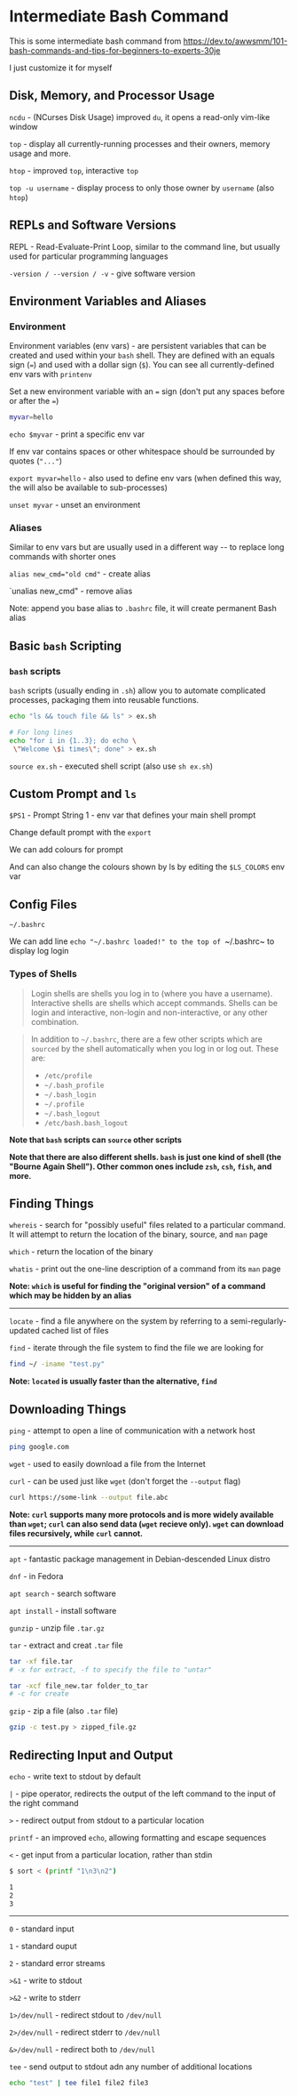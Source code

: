 # Intermediate Bash Command

This is some intermediate bash command from https://dev.to/awwsmm/101-bash-commands-and-tips-for-beginners-to-experts-30je

I just customize it for myself

## Disk, Memory, and Processor Usage

`ncdu` - (NCurses Disk Usage) improved `du`, it opens a read-only vim-like window

`top` - display all currently-running processes and their owners, memory usage and more.

`htop` - improved `top`, interactive `top`

`top -u username` - display process to only those owner by `username` (also `htop`)

## REPLs and Software Versions

REPL - Read-Evaluate-Print Loop, similar to the command line, but usually used for particular programming languages

`-version / --version / -v` - give software version

## Environment Variables and Aliases

### Environment

Environment variables (env vars) - are persistent variables that can be created and used within your `bash` shell. They are defined with an equals sign (`=`) and used with a dollar sign (`$`). You can see all currently-defined env vars with `printenv`

Set a new environment variable with an `=` sign (don't put any spaces before or after the `=`)

```bash
myvar=hello
```

`echo $myvar` - print a specific env var

If env var contains spaces or other whitespace should be surrounded by quotes (`"..."`)

`export myvar=hello` - also used to define env vars (when defined this way, the will also be available to sub-processes)

`unset myvar` - unset an environment

### Aliases

Similar to env vars but are usually used in a different way -- to replace long commands with shorter ones

`alias new_cmd="old cmd"` - create alias

`unalias new_cmd" - remove alias

Note: append you base alias to `.bashrc` file, it will create permanent Bash alias

## Basic `bash` Scripting

### `bash` scripts

`bash` scripts (usually ending in `.sh`) allow you to automate complicated processes, packaging them into reusable functions.

```bash
echo "ls && touch file && ls" > ex.sh

# For long lines
echo "for i in {1..3}; do echo \
 \"Welcome \$i times\"; done" > ex.sh
```

`source ex.sh` - executed shell script (also use `sh ex.sh`)

## Custom Prompt and `ls`

`$PS1` - Prompt String 1 - env var that defines your main shell prompt

Change default prompt with the `export`

We can add colours for prompt

And can also change the colours shown by ls by editing the `$LS_COLORS` env var

## Config Files

`~/.bashrc`

We can add line `echo "~/.bashrc loaded!" to the top of `~/.bashrc~ to display log login

### Types of Shells

> Login shells are shells you log in to (where you have a username). Interactive shells are shells which accept commands. Shells can be login and interactive, non-login and non-interactive, or any other combination.

> In addition to `~/.bashrc`, there are a few other scripts which are `sourced` by the shell automatically when you log in or log out. These are:
> * `/etc/profile`
> * `~/.bash_profile`
> * `~/.bash_login`
> * `~/.profile`
> * `~/.bash_logout`
> * `/etc/bash.bash_logout`

**Note that `bash` scripts can `source` other scripts**

**Note that there are also different shells. `bash` is just one kind of shell (the "Bourne Again Shell"). Other common ones include `zsh`, `csh`, `fish`, and more.**

## Finding Things

`whereis` - search for "possibly useful" files related to a particular command. It will attempt to return the location of the binary, source, and `man` page

`which` - return the location of the binary

`whatis` - print out the one-line description of a command from its `man` page

**Note: `which` is useful for finding the "original version" of a command which may be hidden by an alias**

---

`locate` - find a file anywhere on the system by referring to a semi-regularly-updated cached list of files

`find` - iterate through the file system to find the file we are looking for 

```bash
find ~/ -iname "test.py"
```

**Note: `located` is usually faster than the alternative, `find`**

## Downloading Things

`ping` - attempt to open a line of communication with a network host

```bash
ping google.com
```

`wget` - used to easily download a file from the Internet

`curl` - can be used just like `wget` (don't forget the `--output` flag)

```bash
curl https://some-link --output file.abc
```

**Note: `curl` supports many more protocols and is more widely available than `wget`; `curl` can also send data (`wget` recieve only). `wget` can download files recursively, while `curl` cannot.**

---

`apt` - fantastic package management in Debian-descended Linux distro

`dnf` - in Fedora

`apt search` - search software

`apt install` - install software

`gunzip` - unzip file `.tar.gz`

`tar` - extract and creat `.tar` file

```bash
tar -xf file.tar
# -x for extract, -f to specify the file to "untar"

tar -xcf file_new.tar folder_to_tar
# -c for create
```

`gzip` - zip a file (also `.tar` file)

```bash
gzip -c test.py > zipped_file.gz
```

## Redirecting Input and Output

`echo` - write text to stdout by default

`|` - pipe operator, redirects the output of the left command to the input of the right command

`>` - redirect output from stdout to a particular location

`printf` - an improved `echo`, allowing formatting and escape sequences

`<` - get input from a particular location, rather than stdin

```bash
$ sort < (printf "1\n3\n2")

1
2
3
```
---

`0` - standard input

`1` - standard ouput

`2` - standard error streams

`>&1` - write to stdout

`>&2` - write to stderr

`1>/dev/null` - redirect stdout to `/dev/null`

`2>/dev/null` - redirect stderr to `/dev/null`

`&>/dev/null` - redirect both to `/dev/null`

`tee` - send output to stdout adn any number of additional locations

```bash
echo "test" | tee file1 file2 file3
```

